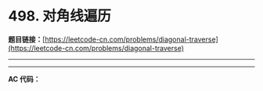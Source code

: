 # 498. 对角线遍历

**题目链接：**[https://leetcode-cn.com/problems/diagonal-traverse](https://leetcode-cn.com/problems/diagonal-traverse)

---

<Cards card="leetcode_498_diagonal-traverse"></Cards>

---

**AC 代码：**

```java

```